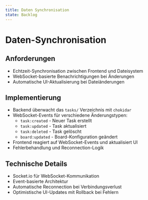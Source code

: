 ```yaml
---
title: Daten Synchronisation
state: Backlog
---
```

# Daten-Synchronisation

## Anforderungen

- Echtzeit-Synchronisation zwischen Frontend und Dateisystem
- WebSocket-basierte Benachrichtigungen bei Änderungen
- Automatische UI-Aktualisierung bei Dateiänderungen

## Implementierung

- Backend überwacht das `tasks/` Verzeichnis mit `chokidar`
- WebSocket-Events für verschiedene Änderungstypen:
  - `task:created` - Neuer Task erstellt
  - `task:updated` - Task aktualisiert
  - `task:deleted` - Task gelöscht
  - `board:updated` - Board-Konfiguration geändert
- Frontend reagiert auf WebSocket-Events und aktualisiert UI
- Fehlerbehandlung und Reconnection-Logik

## Technische Details

- Socket.io für WebSocket-Kommunikation
- Event-basierte Architektur
- Automatische Reconnection bei Verbindungsverlust
- Optimistische UI-Updates mit Rollback bei Fehlern 